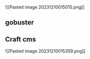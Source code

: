 ![[Pasted image 20231210015015.png]]

## gobuster


## Craft cms

![[Pasted image 20231210015359.png]]